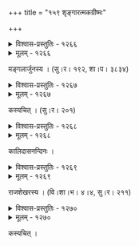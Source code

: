 +++
title = "१५९ शृङ्गारत्मकग्रीष्मः"

+++



<details><summary>विश्वास-प्रस्तुतिः - १२६६</summary>

तदात्वस्नातानां मलयजरसैर् आर्द्रवपुषां   
कुचान् बिभ्राणानां दरविकचमल्लीमुकुलिनः ।  
निदाघार्कप्रोषग्लपितमहिमानं मृगदृशां  
परिष्वङ्गो’नङ्गं पुनर् अपि शनैर् अङ्कुरयति ॥१२६६॥
</details>

<details><summary>मूलम् - १२६६</summary>

तदात्वस्नातानां मलयजरसैर् आर्द्रवपुषां   
कुचान् बिभ्राणानां दरविकचमल्लीमुकुलिनः ।  
निदाघार्कप्रोषग्लपितमहिमानं मृगदृशां  
परिष्वङ्गो’नङ्गं पुनर् अपि शनैर् अङ्कुरयति ॥१२६६॥
</details>


मङ्गलार्जुनस्य । (सु।र। १९२, शा।प। ३८३४)  



<details><summary>विश्वास-प्रस्तुतिः - १२६७</summary>

अपां मूले लीनं क्षणपरिचितं चन्दनरसे  
मृणालीहारादौ कृतलघुपदं चन्द्रमसि च ।  
मुहूर्तं विश्रान्तं सरसकदलीकाननतटे  
प्रियाकण्ठाश्लेषे निविशति पदं शैत्यम् अधुना ॥१२६७॥
</details>

<details><summary>मूलम् - १२६७</summary>

अपां मूले लीनं क्षणपरिचितं चन्दनरसे  
मृणालीहारादौ कृतलघुपदं चन्द्रमसि च ।  
मुहूर्तं विश्रान्तं सरसकदलीकाननतटे  
प्रियाकण्ठाश्लेषे निविशति पदं शैत्यम् अधुना ॥१२६७॥
</details>


कस्यचित् । (सु।र। २०१)  



<details><summary>विश्वास-प्रस्तुतिः - १२६८</summary>

एतस्मिन् घनचन्दनार्द्रवपुषो निद्राकषायेक्षणा  
लीलालोलमृदूल्लसद्भुजलताव्याजृम्भमाणा मुहुः ।  
निर्गच्छन्ति शनैर् अहःपरिणतौ मन्दा लतामन्दिरात्  
स्वेदाम्भःकणदन्तुरस्तनतटाभोगाः कुरङ्गीदृशः ॥१२६८॥
</details>

<details><summary>मूलम् - १२६८</summary>

एतस्मिन् घनचन्दनार्द्रवपुषो निद्राकषायेक्षणा  
लीलालोलमृदूल्लसद्भुजलताव्याजृम्भमाणा मुहुः ।  
निर्गच्छन्ति शनैर् अहःपरिणतौ मन्दा लतामन्दिरात्  
स्वेदाम्भःकणदन्तुरस्तनतटाभोगाः कुरङ्गीदृशः ॥१२६८॥
</details>


कालिदासनन्दिनः ।  



<details><summary>विश्वास-प्रस्तुतिः - १२६९</summary>

हरन्ति हृदयानि यच् छ्रवणशीतला वेणवो  
यद् अर्घति करम्बिता शिशिरवारिणा वारुणी ।  
भवन्ति च हिमोपमाः स्तनभुवो यद् एणीदृशां  
शुचेर् उपरि संस्थितो रतिपतेः प्रसादो गुरुः ॥१२६९॥
</details>

<details><summary>मूलम् - १२६९</summary>

हरन्ति हृदयानि यच् छ्रवणशीतला वेणवो  
यद् अर्घति करम्बिता शिशिरवारिणा वारुणी ।  
भवन्ति च हिमोपमाः स्तनभुवो यद् एणीदृशां  
शुचेर् उपरि संस्थितो रतिपतेः प्रसादो गुरुः ॥१२६९॥
</details>


राजशेखरस्य । (वि।शा।भ। ४।४, सु।र। २११)  



<details><summary>विश्वास-प्रस्तुतिः - १२७०</summary>

शुचौ तप्ताङ्गानां बहलमकरन्दद्रवमुचः  
कदम्बप्रालम्बाः स्तनपरिसरे पक्ष्मलदृशाम् ।  
हठाल् लूनोष्माणः कम् अपि महिमानं विदधते  
जलक्रीडातीर्णप्रियतमभुजाबन्धशिशिराः ॥१२७०॥
</details>

<details><summary>मूलम् - १२७०</summary>

शुचौ तप्ताङ्गानां बहलमकरन्दद्रवमुचः  
कदम्बप्रालम्बाः स्तनपरिसरे पक्ष्मलदृशाम् ।  
हठाल् लूनोष्माणः कम् अपि महिमानं विदधते  
जलक्रीडातीर्णप्रियतमभुजाबन्धशिशिराः ॥१२७०॥
</details>


कस्यचित् ।  

